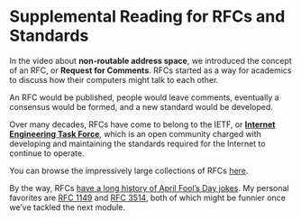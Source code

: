 # Supplemental Reading for RFCs and Standards

In the video about **non-routable address space**, we introduced the concept of an RFC, or **Request for Comments**. RFCs started as a way for academics to discuss how their computers might talk to each other.

An RFC would be published, people would leave comments, eventually a consensus would be formed, and a new standard would be developed.

Over many decades, RFCs have come to belong to the IETF, or [**Internet Engineering Task Force**](https://www.ietf.org/), which is an open community charged with developing and maintaining the standards required for the Internet to continue to operate.

You can browse the impressively large collections of RFCs [here](https://www.ietf.org/standards/rfcs/).

By the way, RFCs [have a long history of April Fool’s Day jokes](https://en.wikipedia.org/wiki/April_Fools%27_Day_Request_for_Comments). My personal favorites are [RFC 1149](https://tools.ietf.org/html/rfc1149) and [RFC 3514](https://www.ietf.org/rfc/rfc3514.txt), both of which might be funnier once we’ve tackled the next module.